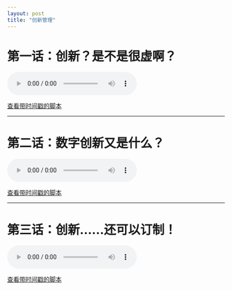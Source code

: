 ```yaml
---
layout: post
title: "创新管理"
---
```


# 第一话：创新？是不是很虚啊？

<audio controls>
  <source src="/assets/podcasts/innovation_ep1.wav" type="audio/wav">
  您的浏览器不支持 audio 元素。
</audio>

[查看带时间戳的脚本](/assets/podcasts/innovation_ep1.txt)

---

# 第二话：数字创新又是什么？

<audio controls>
  <source src="/assets/podcasts/innovation_ep2.wav" type="audio/wav">
  您的浏览器不支持 audio 元素。
</audio>

[查看带时间戳的脚本](/assets/podcasts/innovation_ep2.txt)

---

# 第三话：创新……还可以订制！

<audio controls>
  <source src="/assets/podcasts/innovation_ep3.wav" type="audio/wav">
  您的浏览器不支持 audio 元素。
</audio>

[查看带时间戳的脚本](/assets/podcasts/innovation_ep3.txt)


